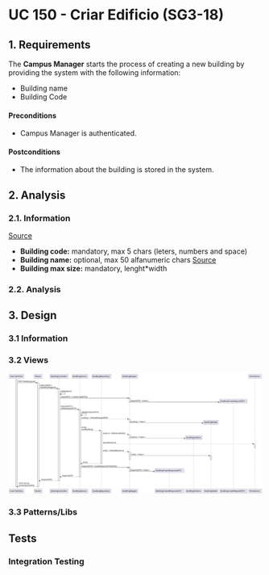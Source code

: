 # UC 150 - Criar Edificio (SG3-18)

## 1. Requirements
The **Campus Manager** starts the process of creating a new building by providing the system with the following information:
* Building name
* Building Code

#### Preconditions
* Campus Manager is authenticated.

#### Postconditions
* The information about the building is stored in the system.

## 2. Analysis

### 2.1. Information
[Source](https://moodle.isep.ipp.pt/mod/forum/discuss.php?d=25047#p31684)
* **Building code:** mandatory, max 5 chars (leters, numbers and space)
* **Building name:** optional, max 50 alfanumeric chars
[Source](https://moodle.isep.ipp.pt/mod/forum/search.php?id=5536&search=criar+edificio)
* **Building max size:** mandatory, lenght*width

### 2.2. Analysis

## 3. Design

### 3.1 Information

### 3.2 Views
![VP-US150](../ProcessViews/VP-US150-CreateBuilding.svg)
### 3.3 Patterns/Libs

## Tests

### Integration Testing